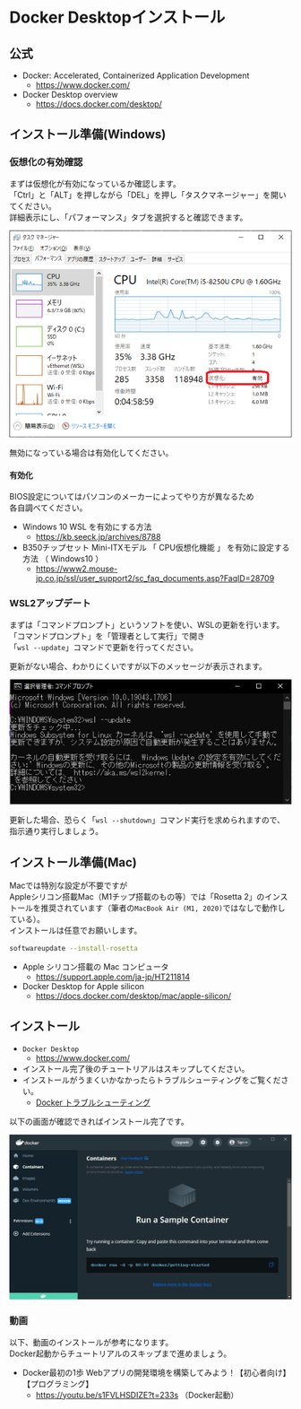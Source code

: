 # Docker Desktopインストール

## 公式

- Docker: Accelerated, Containerized Application Development
  - <https://www.docker.com/>
- Docker Desktop overview
  - <https://docs.docker.com/desktop/>

## インストール準備(Windows)

### 仮想化の有効確認

まずは仮想化が有効になっているか確認します。  
「Ctrl」と「ALT」を押しながら「DEL」を押し「タスクマネージャー」を開いてください。  
詳細表示にし、「パフォーマンス」タブを選択すると確認できます。  

![タスクマネージャー](./images/task-manager.png)  

無効になっている場合は有効化してください。  

#### 有効化

BIOS設定についてはパソコンのメーカーによってやり方が異なるため  
各自調べてください。  

- Windows 10 WSL を有効にする方法
  - <https://kb.seeck.jp/archives/8788>
- B350チップセット Mini-ITXモデル 「 CPU仮想化機能 」 を有効に設定する方法 （ Windows10 ）
  - <https://www2.mouse-jp.co.jp/ssl/user_support2/sc_faq_documents.asp?FaqID=28709>

### WSL2アップデート

まずは「コマンドプロンプト」というソフトを使い、WSLの更新を行います。  
「コマンドプロンプト」を「管理者として実行」で開き  
「`wsl --update`」コマンドで更新を行ってください。  

更新がない場合、わかりにくいですが以下のメッセージが表示されます。

![コマンドプロンプト](./images/cmd-wsl-update.png)  

更新した場合、恐らく「`wsl --shutdown`」コマンド実行を求められますので、指示通り実行しましょう。  

## インストール準備(Mac)

Macでは特別な設定が不要ですが  
Appleシリコン搭載Mac（M1チップ搭載のもの等）では「Rosetta 2」のインストールを推奨されています（筆者の`MacBook Air (M1, 2020)`ではなしで動作している）。  
インストールは任意でお願いします。

```bash
softwareupdate --install-rosetta
```

- Apple シリコン搭載の Mac コンピュータ
  - <https://support.apple.com/ja-jp/HT211814>
- Docker Desktop for Apple silicon
  - <https://docs.docker.com/desktop/mac/apple-silicon/>

## インストール

- `Docker Desktop`
  - <https://www.docker.com/>
- インストール完了後のチュートリアルはスキップしてください。
- インストールがうまくいかなかったらトラブルシューティングをご覧ください。
  - [Docker トラブルシューティング](./troubleshoot.md)

以下の画面が確認できればインストール完了です。

![Docker Desktop](./images/docker-desktop.png)  

### 動画

以下、動画のインストールが参考になります。  
Docker起動からチュートリアルのスキップまで進めましょう。

- Docker最初の1歩 Webアプリの開発環境を構築してみよう！【初心者向け】【プログラミング】
  - <https://youtu.be/s1FVLHSDIZE?t=233s> （Docker起動）
